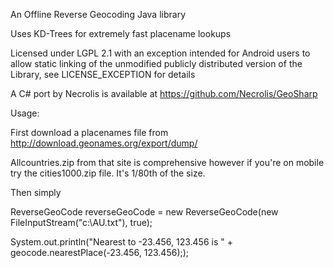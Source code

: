 An Offline Reverse Geocoding Java library

Uses KD-Trees for extremely fast placename lookups

Licensed under LGPL 2.1 with an exception intended for Android users to allow static linking of the unmodified publicly distributed version of the Library, see LICENSE_EXCEPTION for details

A C# port by Necrolis is available at https://github.com/Necrolis/GeoSharp

Usage:

First download a placenames file from http://download.geonames.org/export/dump/

Allcountries.zip from that site is comprehensive however if you're on mobile try the cities1000.zip file. It's 1/80th of the size.

Then simply

ReverseGeoCode reverseGeoCode = new ReverseGeoCode(new FileInputStream("c:\\AU.txt"), true);

System.out.println("Nearest to -23.456, 123.456 is " + geocode.nearestPlace(-23.456, 123.456););
